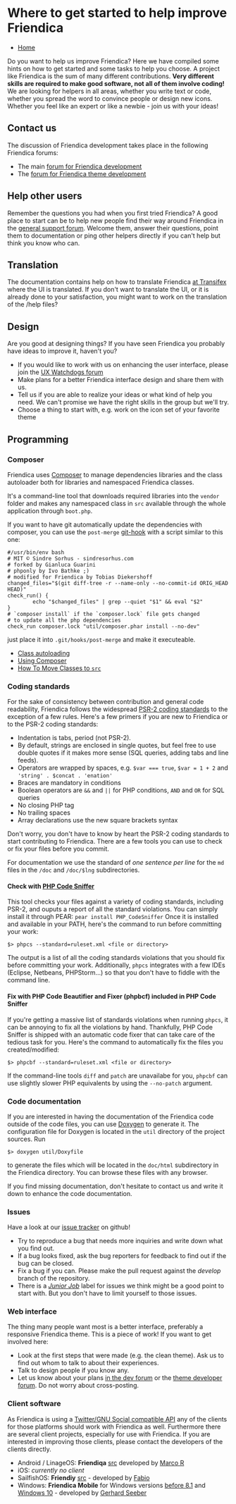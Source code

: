 # Where to get started to help improve Friendica

<!-- markdownlint-disable MD010 MD013 -->

* [Home](help)

Do you want to help us improve Friendica?
Here we have compiled some hints on how to get started and some tasks to help you choose.
A project like Friendica is the sum of many different contributions.
**Very different skills are required to make good software, not all of them involve coding!**
We are looking for helpers in all areas, whether you write text or code, whether you spread the word to convince people or design new icons.
Whether you feel like an expert or like a newbie - join us with your ideas!

## Contact us

The discussion of Friendica development takes place in the following Friendica forums:

* The main [forum for Friendica development](https://forum.friendi.ca/profile/developers)
* The [forum for Friendica theme development](https://friendica.eu/profile/ftdevs)

## Help other users

Remember the questions you had when you first tried Friendica?
A good place to start can be to help new people find their way around Friendica in the [general support forum](https://forum.friendi.ca/prufile/helpers).
Welcome them, answer their questions, point them to documentation or ping other helpers directly if you can't help but think you know who can.

## Translation

The documentation contains help on how to translate Friendica [at Transifex](/help/translations) where the UI is translated.
If you don't want to translate the UI, or it is already done to your satisfaction, you might want to work on the translation of the /help files?

## Design

Are you good at designing things?
If you have seen Friendica you probably have ideas to improve it, haven't you?

* If you would like to work with us on enhancing the user interface, please join the [UX Watchdogs forum](https://fc.oscp.info/profile/ux-watchdogs)
* Make plans for a better Friendica interface design and share them with us.
* Tell us if you are able to realize your ideas or what kind of help you need.
	We can't promise we have the right skills in the group but we'll try.
* Choose a thing to start with, e.g. work on the icon set of your favorite theme

## Programming

### Composer

Friendica uses [Composer](https://getcomposer.org) to manage dependencies libraries and the class autoloader both for libraries and namespaced Friendica classes.

It's a command-line tool that downloads required libraries into the `vendor` folder and makes any namespaced class in `src` available through the whole application through `boot.php`.

If you want to have git automatically update the dependencies with composer, you can use the `post-merge` [git-hook](https://git-scm.com/book/en/v2/Customizing-Git-Git-Hooks) with a script similar to this one:

    #/usr/bin/env bash
    # MIT © Sindre Sorhus - sindresorhus.com
    # forked by Gianluca Guarini
    # phponly by Ivo Bathke ;)
    # modified for Friendica by Tobias Diekershoff
    changed_files="$(git diff-tree -r --name-only --no-commit-id ORIG_HEAD HEAD)"
    check_run() {
		    echo "$changed_files" | grep --quiet "$1" && eval "$2"
    }
    # `composer install` if the `composer.lock` file gets changed
    # to update all the php dependencies
    check_run composer.lock "util/composer.phar install --no-dev"

just place it into `.git/hooks/post-merge` and make it executeable.

* [Class autoloading](help/autoloader)
* [Using Composer](help/Composer)
* [How To Move Classes to `src`](help/Developer-How-To-Move-Classes-to-src)

### Coding standards

For the sake of consistency between contribution and general code readability, Friendica follows the widespread [PSR-2 coding standards](http://www.php-fig.org/psr/psr-2/) to the exception of a few rules.
Here's a few primers if you are new to Friendica or to the PSR-2 coding standards:

* Indentation is tabs, period (not PSR-2).
* By default, strings are enclosed in single quotes, but feel free to use double quotes if it makes more sense (SQL queries, adding tabs and line feeds).
* Operators are wrapped by spaces, e.g. `$var === true`, `$var = 1 + 2` and `'string' . $concat . 'enation'`
* Braces are mandatory in conditions
* Boolean operators are `&&` and `||` for PHP conditions, `AND` and `OR` for SQL queries
* No closing PHP tag
* No trailing spaces
* Array declarations use the new square brackets syntax

Don't worry, you don't have to know by heart the PSR-2 coding standards to start contributing to Friendica.
There are a few tools you can use to check or fix your files before you commit.

For documentation we use the standard of *one sentence per line* for the `md` files in the `/doc` and `/doc/$lng` subdirectories.

#### Check with [PHP Code Sniffer](https://github.com/squizlabs/PHP_CodeSniffer)

This tool checks your files against a variety of coding standards, including PSR-2, and ouputs a report of all the standard violations.
You can simply install it through PEAR: `pear install PHP_CodeSniffer`
Once it is installed and available in your PATH, here's the command to run before committing your work:

	$> phpcs --standard=ruleset.xml <file or directory>

The output is a list of all the coding standards violations that you should fix before committing your work.
Additionally, `phpcs` integrates with a few IDEs (Eclipse, Netbeans, PHPStorm...) so that you don't have to fiddle with the command line.

#### Fix with PHP Code Beautifier and Fixer (phpbcf) included in PHP Code Sniffer

If you're getting a massive list of standards violations when running `phpcs`, it can be annoying to fix all the violations by hand.
Thankfully, PHP Code Sniffer is shipped with an automatic code fixer that can take care of the tedious task for you.
Here's the command to automatically fix the files you created/modified:

	$> phpcbf --standard=ruleset.xml <file or directory>

If the command-line tools `diff` and `patch` are unavailabe for you, `phpcbf` can use slightly slower PHP equivalents by using the `--no-patch` argument.

### Code documentation

If you are interested in having the documentation of the Friendica code outside of the code files, you can use [Doxygen](http://doxygen.org) to generate it.
The configuration file for Doxygen is located in the `util` directory of the project sources.
Run

	$> doxygen util/Doxyfile

to generate the files which will be located in the `doc/html` subdirectory in the Friendica directory.
You can browse these files with any browser.

If you find missing documentation, don't hesitate to contact us and write it down to enhance the code documentation.

### Issues

Have a look at our [issue tracker](https://github.com/friendica/friendica) on github!

* Try to reproduce a bug that needs more inquiries and write down what you find out.
* If a bug looks fixed, ask the bug reporters for feedback to find out if the bug can be closed.
* Fix a bug if you can. Please make the pull request against the *develop* branch of the repository.
* There is a *[Junior Job](https://github.com/friendica/friendica/issues?q=is%3Aopen+is%3Aissue+label%3A"Junior+Jobs")* label for issues we think might be a good point to start with.
	But you don't have to limit yourself to those issues.

### Web interface

The thing many people want most is a better interface, preferably a responsive Friendica theme.
This is a piece of work!
If you want to get involved here:

* Look at the first steps that were made (e.g. the clean theme).
	Ask us to find out whom to talk to about their experiences.
* Talk to design people if you know any.
* Let us know about your plans [in the dev forum](https://forum.friendi.ca/profile/developers) or the [theme developer forum](https://friendica.eu/profile/ftdevs).
	Do not worry about cross-posting.

### Client software

As Friendica is using a [Twitter/GNU Social compatible API](help/api) any of the clients for those platforms should work with Friendica as well.
Furthermore there are several client projects, especially for use with Friendica.
If you are interested in improving those clients, please contact the developers of the clients directly.

* Android / LinageOS: **Friendiqa** [src](https://github.com/LubuWest/Friendiqa) developed by [Marco R](https://freunde.ma-nic.de/profile/marco)
* iOS: *currently no client*
* SailfishOS: **Friendiy** [src](https://kirgroup.com/projects/fabrixxm/harbour-friendly) - developed by [Fabio](https://kirgroup.com/profile/fabrixxm/?tab=profile)
* Windows: **Friendica Mobile** for Windows versions [before 8.1](http://windowsphone.com/s?appid=e3257730-c9cf-4935-9620-5261e3505c67) and [Windows 10](https://www.microsoft.com/store/apps/9nblggh0fhmn) - developed by [Gerhard Seeber](http://mozartweg.dyndns.org/friendica/profile/gerhard/?tab=profile)
